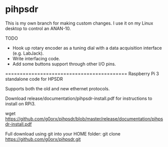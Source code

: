 # pihpsdr

This is my own branch for making custom changes. I use it on my Linux desktop to control an ANAN-10.

TODO
- Hook up rotary encoder as a tuning dial with a data acquisition interface (e.g. LabJack).
- Write interfacing code.
- Add some buttons support through other I/O pins.

==========================================
Raspberry Pi 3 standalone code for HPSDR

Supports both the old and new ethernet protocols.

Download release/documentation/pihpsdr-install.pdf for instructions to install on RPi3.

wget https://github.com/g0orx/pihpsdr/blob/master/release/documentation/pihpsdr-install.pdf

Full download using git into your HOME folder: 
git clone https://github.com/g0orx/pihpsdr.git
